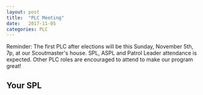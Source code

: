 ```yaml
---
layout: post
title:  "PLC Meeting"
date:   2017-11-05
categories: PLC
---
```

Reminder:
The first PLC after elections will be this Sunday, November 5th, 7p, at our Scoutmaster's house.  SPL, ASPL and Patrol Leader attendance is expected.  Other PLC roles are encouraged to attend to make our program great!

Your SPL
---
